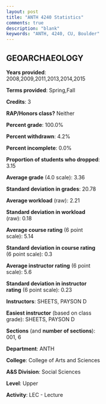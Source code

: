 ```yaml
---
layout: post
title: "ANTH 4240 Statistics"
comments: true
description: "blank"
keywords: "ANTH, 4240, CU, Boulder"
--- 
```

<head>
<script src="https://ajax.googleapis.com/ajax/libs/jquery/2.1.3/jquery.min.js"></script>
<script src="https://dl.dropboxusercontent.com/s/pc42nxpaw1ea4o9/highcharts.js?dl=0"></script>
<!-- <script src="../assets/js/highcharts.js"></script> -->
<style type="text/css">@font-face {
	font-family: "Bebas Neue";
	src: url(https://www.filehosting.org/file/details/544349/BebasNeue%20Regular.otf) format("opentype");
	}
	h1.Bebas { 
		font-family: "Bebas Neue", Verdana, Tahoma;
	}
</style>
</head>
<body>
	<div id="container" style="float: right; width: 45%; height: 88%; margin-left: 2.5%; margin-right: 2.5%;"></div>
	<script language="JavaScript">
		$(document).ready(function() {
		var chart = {type: 'column'};
		var title = {text: 'Grade Distribution'};
		var xAxis = {categories: ['A','B','C','D','F'],crosshair: true};
		var yAxis = {min: 0,title: {text: 'Percentage'}};
		var tooltip = {headerFormat: '<center><b><span style="font-size:20px">{point.key}</span></b></center>',
		               pointFormat: '<td style="padding:0"><b>{point.y:.1f}%</b></td>',
		               footerFormat: '</table>',shared: true,useHTML: true};
		var plotOptions = {column: {pointPadding: 0.0,borderWidth: 0}};  
		var credits = {enabled: false};var series= [{name: 'Percent',data: [57.72,25.2,11.38,4.07,1.63,]}];
		var json = {};
		json.chart = chart;
		json.title = title;
		json.tooltip = tooltip;
		json.xAxis = xAxis;
		json.yAxis = yAxis;  
		json.series = series;
		json.plotOptions = plotOptions;  
		json.credits = credits;
		$('#container').highcharts(json);
	});
	</script>
</body>
			   
## GEOARCHAEOLOGY

**Years provided**: 2008,2009,2011,2013,2014,2015

**Terms provided**: Spring,Fall

**Credits**: 3

**RAP/Honors class?** Neither

**Percent grade**: 100.0%

**Percent withdrawn**: 4.2%

**Percent incomplete**: 0.0%

**Proportion of students who dropped**: 3.15

**Average grade** (4.0 scale): 3.36

**Standard deviation in grades**: 20.78

**Average workload** (raw): 2.21

**Standard deviation in workload** (raw): 0.18

**Average course rating** (6 point scale): 5.14

**Standard deviation in course rating** (6 point scale): 0.3

**Average instructor rating** (6 point scale): 5.6

**Standard deviation in instructor rating** (6 point scale): 0.23

**Instructors**: SHEETS, PAYSON D

**Easiest instructor** (based on class grade): SHEETS, PAYSON D

**Sections** (and **number of sections**): 001, 6

**Department**: ANTH

**College**: College of Arts and Sciences

**A&S Division**: Social Sciences

**Level**: Upper

**Activity**: LEC - Lecture